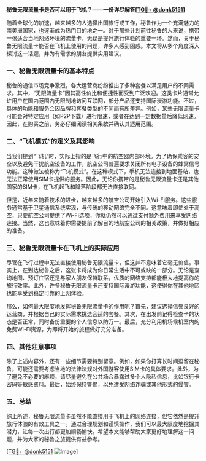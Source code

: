 **秘鲁无限流量卡是否可以用于飞机？——一份详尽解答[[TG💪+ @donk5151](https://t.me/s/donk5151)]**

随着全球化的加速，越来越多的人选择出国旅行或工作，秘鲁作为一个充满魅力的南美洲国家，也逐渐成为热门目的地之一。对于那些计划前往秘鲁的人来说，携带一张适合当地网络环境的流量卡，无疑是提升旅行体验的重要一环。然而，关于秘鲁无限流量卡能否在飞机上使用的问题，许多人感到困惑。本文将从多个角度深入探讨这一话题，并为有需求的朋友提供实用建议。

### 一、秘鲁无限流量卡的基本特点

秘鲁的通信市场竞争激烈，各大运营商纷纷推出了多种套餐以满足用户的不同需求。其中，“无限流量卡”因其高性价比和便捷性而受到广泛欢迎。这类卡片通常允许用户在国内范围内无限制地访问互联网，部分产品还支持国际漫游功能。不过，具体的功能和服务会因品牌和套餐类型的不同而有所差异。例如，某些无限流量卡可能会对特定应用（如P2P下载）进行限速，或者在达到一定数据量后降低网速。因此，在购买之前，务必仔细阅读相关条款并确认其适用范围。

### 二、“飞机模式”的定义及其影响

当我们提到“飞机”时，实际上指的是飞行中的航空器内部环境。为了确保乘客的安全以及避免干扰航空设备的工作，航空公司普遍要求关闭所有电子设备的蜂窝信号功能。这种做法被称为“飞机模式”。在这种模式下，手机无法连接到地面基站，也无法正常使用SIM卡提供的服务。因此，无论你携带的是秘鲁无限流量卡还是其他国家的SIM卡，在飞机起飞和降落阶段都无法直接联网。

但是，近年来随着技术的进步，越来越多的航空公司开始引入Wi-Fi服务。这些服务通常基于卫星通信系统实现，与传统的移动网络完全不同。这意味着即使处于高空，只要航空公司提供了Wi-Fi选项，你就仍然可以通过支付额外费用来享受网络连接。当然，这也意味着你需要提前了解目的地航空公司的相关政策，并做好相应的准备。

### 三、秘鲁无限流量卡在飞机上的实际应用

尽管在飞行过程中无法直接使用秘鲁无限流量卡，但这并不意味着它毫无价值。事实上，在到达秘鲁之后，这张卡将成为你日常生活中不可或缺的一部分。无论是查询地图、预订住宿还是与家人朋友保持联系，优质的网络支持都能极大地提高你的旅行效率。此外，许多秘鲁无限流量卡还支持国际漫游功能，这使得你在其他地区也能享受到稳定可靠的上网体验。

那么，如何最大限度地发挥秘鲁无限流量卡的作用呢？首先，建议选择信誉良好的运营商，并根据自己的实际需求挑选合适的套餐。其次，在出发前记得检查卡的状态是否正常，同时备份重要的个人信息以防万一。最后，充分利用机场候机室内的免费Wi-Fi资源，为即将开始的旅程做好充分准备。

### 四、其他注意事项

除了上述内容外，还有一些细节需要特别留意。例如，如果你打算长时间逗留在秘鲁，可能还需要考虑当地的法律法规对外国游客使用SIM卡的具体要求。此外，为了避免不必要的麻烦，请尽量避免在公共场合暴露过多个人隐私信息，比如银行卡密码等敏感资料。最后，始终保持警惕，以免遭受网络诈骗或其他形式的侵害。

### 五、总结

综上所述，秘鲁无限流量卡虽然不能直接用于飞机上的网络连接，但它依然是提升旅行体验的有效工具之一。通过合理规划和谨慎操作，我们可以最大限度地挖掘其潜力，让每一次出行都更加顺畅愉快。希望本文能够帮助大家更好地理解这一问题，并为大家的秘鲁之旅提供有益参考。

[[TG💪+ @donk5151](https://t.me/s/donk5151) ![Image](https://i.postimg.cc/rwNCRYN7/Snipaste-2025-04-30-17-27-05.png)]
